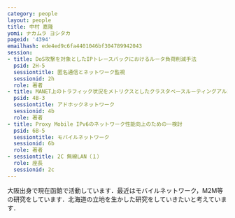 ```yaml
---
category: people
layout: people
title: 中村 嘉隆
yomi: ナカムラ ヨシタカ
pageid: '4394'
emailhash: ede4ed9c6fa4401046bf304789942043
session:
- title: DoS攻撃を対象としたIPトレースバックにおけるルータ負荷削減手法
  psid: 2H-5
  sessiontitle: 匿名通信とネットワーク監視
  sessionid: 2h
  role: 著者
- title: MANET上のトラフィック状況をメトリクスとしたクラスタベースルーティングアルゴリズムの提案
  psid: 4B-3
  sessiontitle: アドホックネットワーク
  sessionid: 4b
  role: 著者
- title: Proxy Mobile IPv6のネットワーク性能向上のための一検討
  psid: 6B-5
  sessiontitle: モバイルネットワーク
  sessionid: 6b
  role: 著者
- sessiontitle: 2C 無線LAN（１）
  role: 座長
  sessionid: 2c
---
```

大阪出身で現在函館で活動しています．最近はモバイルネットワーク，M2M等の研究をしています．北海道の立地を生かした研究をしていきたいと考えています．
